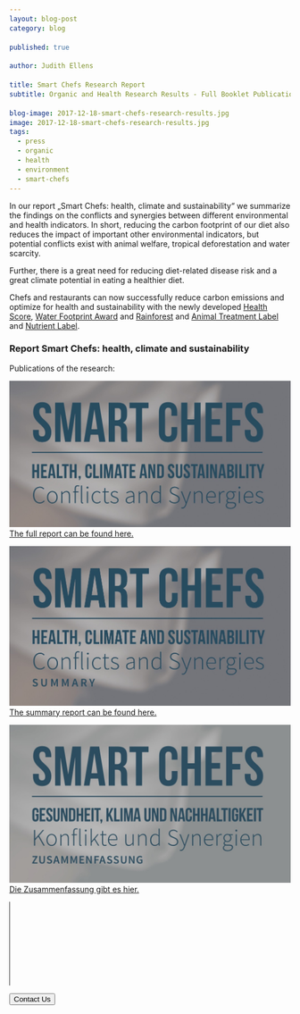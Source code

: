 ```yaml
---
layout: blog-post
category: blog

published: true

author: Judith Ellens

title: Smart Chefs Research Report
subtitle: Organic and Health Research Results - Full Booklet Publication

blog-image: 2017-12-18-smart-chefs-research-results.jpg
image: 2017-12-18-smart-chefs-research-results.jpg
tags:
  - press
  - organic
  - health
  - environment
  - smart-chefs
---
```


In our report „Smart Chefs: health, climate and sustainability“ we summarize the findings on the conflicts and synergies between different environmental and health indicators. In short, reducing the carbon footprint of our diet also reduces the impact of important other environmental indicators, but potential conflicts exist with animal welfare, tropical deforestation and water scarcity.

Further, there is a great need for reducing diet-related disease risk and a great climate potential in eating a healthier diet.

Chefs and restaurants can now successfully reduce carbon emissions and optimize for health and sustainability with the newly developed <a href="/foodprint/vita-score">Health Score</a>, <a href="/foodprint/environmental-footprints#water">Water Footprint Award</a> and <a href="/foodprint/environmental-footprints#forest">Rainforest</a> and <a href="/foodprint/environmental-footprints#animal">Animal Treatment Label</a> and <a href="/foodprint/vita-score#nutrition">Nutrient Label</a>.

### Report Smart Chefs: health, climate and sustainability

Publications of the research:

[![pub](/assets/smart-chefs/links/Smart-Chefs.jpg "Publication Eaternity Full")][fullreport]
[The full report can be found here.][fullreport]

[![pub](/assets/smart-chefs/links/Smart-Chefs-Comp.jpg "Publication Eaternity Summary")][summary]
[The summary report can be found here.][summary]

[![pub](/assets/smart-chefs/links/Smart-Chefs-Comp-De.jpg "Publikation Eaternity Zusammenfassung")][summary-de]
[Die Zusammenfassung gibt es hier.][summary-de]

<div class="row push-bottom">
  <div class="col-xs-12 text-center">
		<hr width="1" size="500" style="width:1px;background-color:#333;height:150px">
    <a href="/contact"><button>Contact Us</button></a>
  </div>
</div>

[fullreport]: http://www.eaternity.org/assets/smart-chefs/2017-12-17-Smart-Chefs-Booklet-double-page.pdf
[summary]: http://www.eaternity.org/assets/smart-chefs/2018-09-06-Eaternity-Compilation.pdf
[summary-de]: http://www.eaternity.org/assets/smart-chefs/2018-09-06-Eaternity-Compilation-German.pdf
